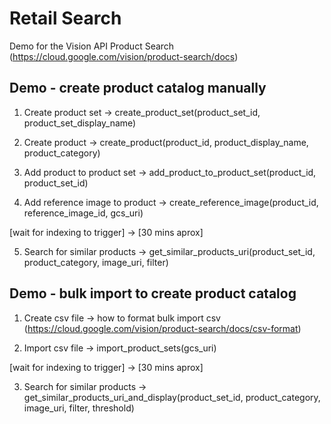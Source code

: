 # Retail Search
Demo for the Vision API Product Search (https://cloud.google.com/vision/product-search/docs)


## Demo - create product catalog manually

1. Create product set -> create_product_set(product_set_id, product_set_display_name)

2. Create product -> create_product(product_id, product_display_name, product_category)

3. Add product to product set -> add_product_to_product_set(product_id, product_set_id)

4. Add reference image to product -> create_reference_image(product_id, reference_image_id, gcs_uri)

[wait for indexing to trigger] -> [30 mins aprox]

5. Search for similar products -> get_similar_products_uri(product_set_id, product_category, image_uri, filter)


## Demo - bulk import to create product catalog

1. Create csv file -> how to format bulk import csv (https://cloud.google.com/vision/product-search/docs/csv-format)

2. Import csv file -> import_product_sets(gcs_uri)


[wait for indexing to trigger] -> [30 mins aprox]


3. Search for similar products -> get_similar_products_uri_and_display(product_set_id, product_category, image_uri, filter, threshold)

